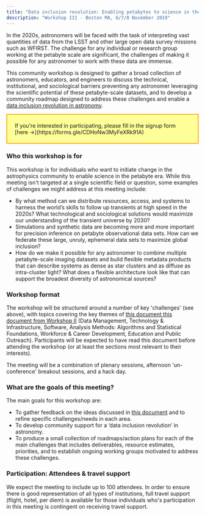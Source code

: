 ```yaml
---
title: "Data inclusion revolution: Enabling petabytes to science in the 2020s"
description: "Workshop III - Boston MA, 6/7/8 November 2019"
---
```


In the 2020s, astronomers will be faced with the task of interpreting vast quantities of data from the LSST and other large open data survey missions such as WFIRST. The challenge for any individual or research group working at the petabyte scale are significant, the challenges of making it possible for any astronomer to work with these data are immense.

This community workshop is designed to gather a broad collection of astronomers, educators, and engineers to discuss the technical, institutional, and sociological barriers preventing any astronomer leveraging the scientific potential of these petabyte-scale datasets, and to develop a community roadmap designed to address these challenges and enable a [data inclusion revolution in astronomy](https://astrosociety.org/37RYL62T/astrobeat/ab2018-162.pdf).

<div markdown="span" style="background-color: #ffff99; border: 2px solid orange; padding: 20px">
If you're interested in participating, please fill in the signup form [here &rarr;](https://forms.gle/CDHoNw3MyFeXRk91A)
</div>

### Who this workshop is for

This workshop is for individuals who want to initiate change in the astrophysics community to enable science in the petabyte era. While this meeting isn't targeted at a single scientific field or question, some examples of challenges we might address at this meeting include:

- By what method can we distribute resources, access, and systems to harness the world’s skills to follow up transients at high speed in the 2020s? What technological and sociological solutions would maximize our understanding of the transient universe by 2030?
- Simulations and synthetic data are becoming more and more important for precision inference on petabyte observational data sets. How can we federate these large, unruly, ephemeral data sets to maximize global inclusion?
- How do we make it possible for any astronomer to combine multiple petabyte-scale imaging datasets and build flexible metadata products that can describe systems as dense as star clusters and as diffuse as intra-cluster light? What does a flexible architecture look like that can support the broadest diversity of astronomical sources?

### Workshop format

The workshop will be structured around a number of key 'challenges' (see above), with topics covering the key themes of [this document this document from Workshop II](https://arxiv.org/abs/1905.05116) (Data Management, Technology & Infrastructure, Software, Analysis Methods: Algorithms and Statistical Foundations, Workforce & Career Development, Education and Public Outreach). Participants will be expected to have read this document before attending the workshop (or at least the sections most relevant to their interests).

The meeting will be a combination of plenary sessions, afternoon 'un-conference' breakout sessions, and a hack day.

### What are the goals of this meeting?

The main goals for this workshop are:

- To gather feedback on the ideas discussed in [this document](https://arxiv.org/abs/1905.05116) and to refine specific challenges/needs in each area.
- To develop community support for a ‘data inclusion revolution’ in astronomy.
- To produce a small collection of roadmaps/action plans for each of the main challenges that includes deliverables, resource estimates, priorities, and to establish ongoing working groups motivated to address these challenges.

### Participation: Attendees & travel support

We expect the meeting to include up to 100 attendees. In order to ensure there is good representation of all types of institutions, full travel support (flight, hotel, per diem) is available for those individuals who's participation in this meeting is contingent on receiving travel support.
